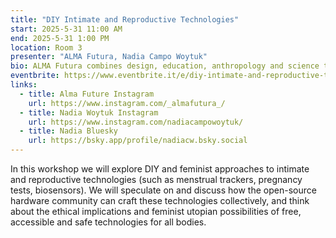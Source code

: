 ```yaml
---
title: "DIY Intimate and Reproductive Technologies"
start: 2025-5-31 11:00 AM
end: 2025-5-31 1:00 PM
location: Room 3
presenter: "ALMA Futura, Nadia Campo Woytuk"
bio: ALMA Futura combines design, education, anthropology and science to co-create tools for a radical cultural change in female intimate health, care and prevention. Nadia is a PhD researcher based in Stockholm, Sweden, working with feminist perspectives of intimate technologies. 
eventbrite: https://www.eventbrite.it/e/diy-intimate-and-reproductive-technologies-tickets-1258156462849?aff=oddtdtcreator
links:
  - title: Alma Future Instagram
    url: https://www.instagram.com/_almafutura_/
  - title: Nadia Woytuk Instagram
    url: https://www.instagram.com/nadiacampowoytuk/
  - title: Nadia Bluesky
    url: https://bsky.app/profile/nadiacw.bsky.social
---
```


In this workshop we will explore DIY and feminist approaches to intimate and reproductive technologies (such as menstrual trackers, pregnancy tests, biosensors). We will speculate on and discuss how the open-source hardware community can craft these technologies collectively, and think about the ethical implications and feminist utopian possibilities of free, accessible and safe technologies for all bodies.
